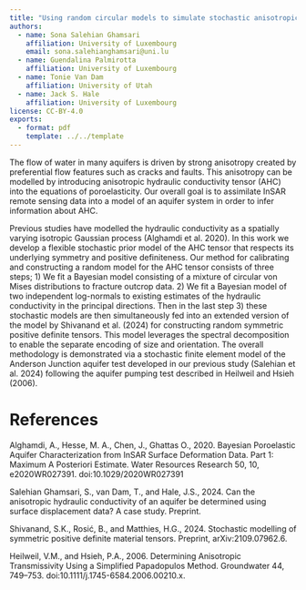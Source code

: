 ```yaml
---
title: "Using random circular models to simulate stochastic anisotropic flow in aquifer systems with FEniCSx"
authors:
  - name: Sona Salehian Ghamsari
    affiliation: University of Luxembourg
    email: sona.salehianghamsari@uni.lu
  - name: Guendalina Palmirotta
    affiliation: University of Luxembourg
  - name: Tonie Van Dam
    affiliation: University of Utah
  - name: Jack S. Hale
    affiliation: University of Luxembourg
license: CC-BY-4.0
exports:
  - format: pdf
    template: ../../template
---
```


The flow of water in many aquifers is driven by strong anisotropy created by preferential flow features such as cracks and faults. This anisotropy can be modelled by introducing anisotropic hydraulic conductivity tensor (AHC) into the equations of poroelasticity. Our overall goal is to assimilate InSAR remote sensing data into a model of an aquifer system in order to infer information about AHC.

Previous studies have modelled the hydraulic conductivity as a spatially varying isotropic Gaussian process (Alghamdi et al. 2020). In this work we develop a flexible stochastic prior model of the AHC tensor that respects its underlying symmetry and positive definiteness. Our method for calibrating and constructing a random model for the AHC tensor consists of three steps; 1) We fit a Bayesian model consisting of a mixture of circular von Mises distributions to fracture outcrop data. 2) We fit a Bayesian model of two independent log-normals to existing estimates of the hydraulic conductivity in the principal directions. Then in the last step 3) these stochastic models are then simultaneously fed into an extended version of the model by Shivanand et al. (2024) for constructing random symmetric positive definite tensors. This model leverages the spectral decomposition to enable the separate encoding of size and orientation. The overall methodology is demonstrated via a stochastic finite element model of the Anderson Junction aquifer test developed in our previous study (Salehian et al. 2024) following the aquifer pumping test described in Heilweil and Hsieh (2006).

# References

Alghamdi, A., Hesse, M. A., Chen, J., Ghattas O., 2020. Bayesian Poroelastic Aquifer Characterization from InSAR Surface Deformation Data. Part 1: Maximum A Posteriori Estimate. Water Resources Research 50, 10, e2020WR027391. doi:10.1029/2020WR027391

Salehian Ghamsari, S., van Dam, T., and Hale, J.S., 2024. Can the anisotropic hydraulic conductivity of an aquifer be determined using surface displacement data? A case study. Preprint.

Shivanand, S.K., Rosić, B., and Matthies, H.G., 2024. Stochastic modelling of symmetric positive definite material tensors. Preprint, arXiv:2109.07962.6.

Heilweil, V.M., and Hsieh, P.A., 2006. Determining Anisotropic Transmissivity Using a Simplified Papadopulos Method. Groundwater 44, 749–753. doi:10.1111/j.1745-6584.2006.00210.x.
